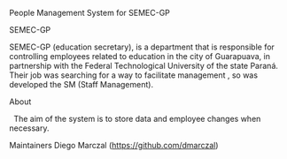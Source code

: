 People Management System for SEMEC-GP

SEMEC-GP

SEMEC-GP (education secretary), is a department that is responsible for controlling employees related to education in the city of Guarapuava, in partnership with the Federal Technological University of the state Paraná. Their job was searching for a way to facilitate management , so was developed the SM (Staff Management).



About

 
The aim of the system is to store data and employee changes when necessary.

Maintainers
Diego Marczal (https://github.com/dmarczal)
